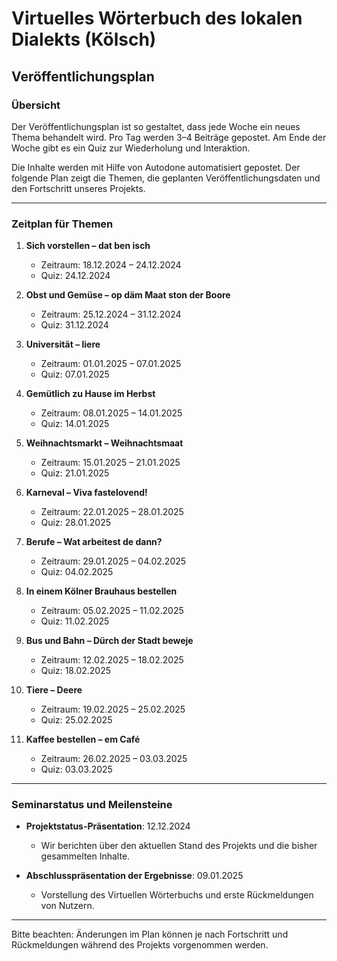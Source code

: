 # Virtuelles Wörterbuch des lokalen Dialekts (Kölsch)

## Veröffentlichungsplan

### Übersicht
Der Veröffentlichungsplan ist so gestaltet, dass jede Woche ein neues Thema behandelt wird. Pro Tag werden 3–4 Beiträge gepostet. Am Ende der Woche gibt es ein Quiz zur Wiederholung und Interaktion. 

Die Inhalte werden mit Hilfe von Autodone automatisiert gepostet. Der folgende Plan zeigt die Themen, die geplanten Veröffentlichungsdaten und den Fortschritt unseres Projekts.

---

### Zeitplan für Themen

1. **Sich vorstellen – dat ben isch**  
   - Zeitraum: 18.12.2024 – 24.12.2024  
   - Quiz: 24.12.2024  

2. **Obst und Gemüse – op däm Maat ston der Boore**  
   - Zeitraum: 25.12.2024 – 31.12.2024  
   - Quiz: 31.12.2024  

3. **Universität – liere**  
   - Zeitraum: 01.01.2025 – 07.01.2025  
   - Quiz: 07.01.2025  

4. **Gemütlich zu Hause im Herbst**  
   - Zeitraum: 08.01.2025 – 14.01.2025  
   - Quiz: 14.01.2025  

5. **Weihnachtsmarkt – Weihnachtsmaat**  
   - Zeitraum: 15.01.2025 – 21.01.2025  
   - Quiz: 21.01.2025  

6. **Karneval – Viva fastelovend!**  
   - Zeitraum: 22.01.2025 – 28.01.2025  
   - Quiz: 28.01.2025  

7. **Berufe – Wat arbeitest de dann?**  
   - Zeitraum: 29.01.2025 – 04.02.2025  
   - Quiz: 04.02.2025  

8. **In einem Kölner Brauhaus bestellen**  
   - Zeitraum: 05.02.2025 – 11.02.2025  
   - Quiz: 11.02.2025  

9. **Bus und Bahn – Dürch der Stadt beweje**  
   - Zeitraum: 12.02.2025 – 18.02.2025  
   - Quiz: 18.02.2025  

10. **Tiere – Deere**  
    - Zeitraum: 19.02.2025 – 25.02.2025  
    - Quiz: 25.02.2025  

11. **Kaffee bestellen – em Café**  
    - Zeitraum: 26.02.2025 – 03.03.2025  
    - Quiz: 03.03.2025  

---

### Seminarstatus und Meilensteine

- **Projektstatus-Präsentation**: 12.12.2024  
  - Wir berichten über den aktuellen Stand des Projekts und die bisher gesammelten Inhalte.  

- **Abschlusspräsentation der Ergebnisse**: 09.01.2025  
  - Vorstellung des Virtuellen Wörterbuchs und erste Rückmeldungen von Nutzern.  

---

Bitte beachten: Änderungen im Plan können je nach Fortschritt und Rückmeldungen während des Projekts vorgenommen werden.
